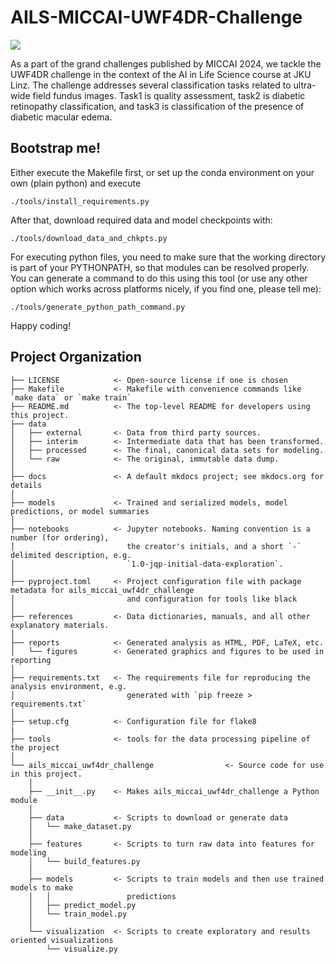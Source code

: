 # AILS-MICCAI-UWF4DR-Challenge

<a target="_blank" href="https://cookiecutter-data-science.drivendata.org/">
    <img src="https://img.shields.io/badge/CCDS-Project%20template-328F97?logo=cookiecutter" />
</a>

As a part of the grand challenges published by MICCAI 2024, we tackle the UWF4DR challenge in the context of the AI in Life Science course at JKU Linz. The challenge addresses several classification tasks related to ultra-wide field fundus images. Task1 is quality assessment, task2 is diabetic retinopathy classification, and task3 is classification of the presence of diabetic macular edema.

## Bootstrap me!

Either execute the Makefile first, or set up the conda environment on your own (plain python) and execute

```
./tools/install_requirements.py

```

After that, download required data and model checkpoints with:

```
./tools/download_data_and_chkpts.py

```

For executing python files, you need to make sure that the working directory is part of your PYTHONPATH, so that modules can be resolved properly. You can generate a command to do this using this tool (or use any other option which works across platforms nicely, if you find one, please tell me):

```
./tools/generate_python_path_command.py

```

Happy coding!

## Project Organization

```
├── LICENSE            <- Open-source license if one is chosen
├── Makefile           <- Makefile with convenience commands like `make data` or `make train`
├── README.md          <- The top-level README for developers using this project.
├── data
│   ├── external       <- Data from third party sources.
│   ├── interim        <- Intermediate data that has been transformed.
│   ├── processed      <- The final, canonical data sets for modeling.
│   └── raw            <- The original, immutable data dump.
│
├── docs               <- A default mkdocs project; see mkdocs.org for details
│
├── models             <- Trained and serialized models, model predictions, or model summaries
│
├── notebooks          <- Jupyter notebooks. Naming convention is a number (for ordering),
│                         the creator's initials, and a short `-` delimited description, e.g.
│                         `1.0-jqp-initial-data-exploration`.
│
├── pyproject.toml     <- Project configuration file with package metadata for ails_miccai_uwf4dr_challenge
│                         and configuration for tools like black
│
├── references         <- Data dictionaries, manuals, and all other explanatory materials.
│
├── reports            <- Generated analysis as HTML, PDF, LaTeX, etc.
│   └── figures        <- Generated graphics and figures to be used in reporting
│
├── requirements.txt   <- The requirements file for reproducing the analysis environment, e.g.
│                         generated with `pip freeze > requirements.txt`
│
├── setup.cfg          <- Configuration file for flake8
|
├── tools              <- tools for the data processing pipeline of the project
│
└── ails_miccai_uwf4dr_challenge                <- Source code for use in this project.
    │
    ├── __init__.py    <- Makes ails_miccai_uwf4dr_challenge a Python module
    │
    ├── data           <- Scripts to download or generate data
    │   └── make_dataset.py
    │
    ├── features       <- Scripts to turn raw data into features for modeling
    │   └── build_features.py
    │
    ├── models         <- Scripts to train models and then use trained models to make
    │   │                 predictions
    │   ├── predict_model.py
    │   └── train_model.py
    │
    └── visualization  <- Scripts to create exploratory and results oriented visualizations
        └── visualize.py
```
